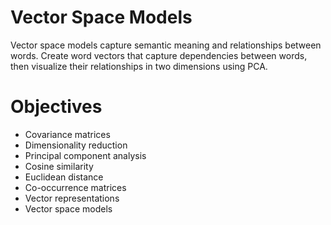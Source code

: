 # Vector Space Models
Vector space models capture semantic meaning and relationships between words. Create word vectors that capture dependencies between words, then visualize their relationships in two dimensions using PCA.

# Objectives

* Covariance matrices
* Dimensionality reduction
* Principal component analysis
* Cosine similarity
* Euclidean distance
* Co-occurrence matrices
* Vector representations
* Vector space models
